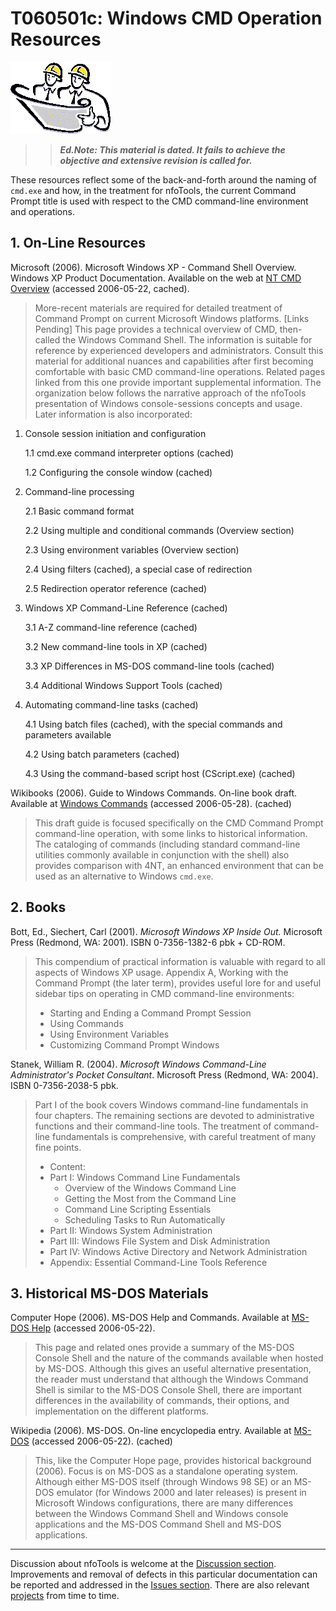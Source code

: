 <!-- T060501c.md 0.0.32             UTF-8                          2021-09-17
     ----1----|----2----|----3----|----4----|----5----|----6----|----7----|--*

                   WINDOWS CMD COMMAND-LIHE ENVIRONMENT
     -->

# T060501c: Windows CMD Operation Resources

![Hard Hat Area](../../images/hardhat-logo.gif)

>> ***Ed.Note: This material is dated. It fails to achieve the objective
and extensive revision is called for.***

These resources reflect some of the back-and-forth around the naming of
`cmd.exe` and how, in the treatment for nfoTools, the current Command Prompt
title is used with respect to the CMD command-line environment and operations.

## 1. On-Line Resources

Microsoft (2006).  Microsoft Windows XP - Command Shell Overview.  Windows XP
Product Documentation.  Available on the web at [NT CMD Overview](http://www.microsoft.com/resources/documentation/windows/xp/all/proddocs/en-us/ntcmds_shelloverview.mspx)
(accessed 2006-05-22, cached).
> More-recent materials are required for detailed treatment of Command Prompt
on current Microsoft Windows platforms.  \[Links Pending\]
> This page provides a technical overview of CMD, then-called the Windows
Command Shell.  The information is suitable for reference by experienced
developers and administrators.  Consult this material for additional nuances
and capabilities after first becoming comfortable with basic CMD command-line
operations. Related pages linked from this one provide important supplemental
information. The organization below follows the narrative approach of the
nfoTools presentation of Windows console-sessions concepts and usage.  Later
information is also incorporated:

1. Console session initiation and configuration

    1.1 cmd.exe command interpreter options (cached)

    1.2 Configuring the console window (cached)

2. Command-line processing

    2.1 Basic command format

    2.2 Using multiple and conditional commands (Overview section)

    2.3 Using environment variables (Overview section)

    2.4 Using filters (cached), a special case of redirection

    2.5 Redirection operator reference (cached)

3. Windows XP Command-Line Reference (cached)

    3.1 A-Z command-line reference (cached)

    3.2 New command-line tools in XP (cached)

    3.3 XP Differences in MS-DOS command-line tools (cached)

    3.4 Additional Windows Support Tools (cached)

4. Automating command-line tasks (cached)

    4.1 Using batch files (cached), with the special commands and parameters
    available

    4.2 Using batch parameters (cached)

    4.3 Using the command-based script host (CScript.exe) (cached)

Wikibooks (2006).  Guide to Windows Commands.  On-line book draft.  Available
at [Windows Commands](http://en.wikibooks.org/wiki/Guide_to_Windows_commands)
(accessed 2006-05-28).  (cached)
> This draft guide is focused specifically on the CMD Command Prompt
command-line operation, with
some links to historical information.  The cataloging of commands (including
standard command-line utilities commonly available in conjunction with the
shell) also provides comparison with 4NT, an enhanced environment that can
be used as an alternative to Windows `cmd.exe`.

## 2. Books

Bott, Ed., Siechert, Carl (2001). *Microsoft Windows XP Inside Out.*
Microsoft Press (Redmond, WA: 2001).  ISBN 0-7356-1382-6 pbk + CD-ROM.
> This compendium of practical information is valuable with regard to all
aspects of Windows XP usage.
> Appendix A, Working with the Command Prompt (the later term), provides
useful lore for and useful sidebar tips on operating
in CMD command-line environments:
>
> * Starting and Ending a Command Prompt Session
> * Using Commands
> * Using Environment Variables
> * Customizing Command Prompt Windows

Stanek, William R. (2004).  *Microsoft Windows Command-Line Administrator's
Pocket Consultant*.  Microsoft Press (Redmond, WA: 2004).  ISBN 0-7356-2038-5
pbk.
> Part I of the book covers Windows command-line fundamentals in four
chapters.  The remaining sections are devoted to administrative functions and
their command-line tools.  The treatment of command-line fundamentals is
comprehensive, with careful treatment of many fine points.
>
> * Content:
> * Part I: Windows Command Line Fundamentals
>   * Overview of the Windows Command Line
>   * Getting the Most from the Command Line
>   * Command Line Scripting Essentials
>   * Scheduling Tasks to Run Automatically
> * Part II: Windows System Administration
> * Part III: Windows File System and Disk Administration
> * Part IV: Windows Active Directory and Network Administration
> * Appendix: Essential Command-Line Tools Reference

## 3. Historical MS-DOS Materials

Computer Hope (2006).  MS-DOS Help and Commands.  Available at [MS-DOS Help](http://www.computerhope.com/msdos.htm)
(accessed 2006-05-22).
> This page and related ones provide a summary of the MS-DOS Console Shell and
the nature of the commands available when hosted by MS-DOS.  Although this
gives an useful alternative presentation, the reader must understand that
although the Windows Command Shell is similar to the MS-DOS Console Shell,
there are important differences in the availability of commands, their
options, and implementation on the different platforms.

Wikipedia (2006). MS-DOS.  On-line encyclopedia entry.  Available at
[MS-DOS](http://en.wikipedia.org/wiki/MS-DOS) (accessed 2006-05-22).  (cached)
> This, like the Computer Hope page, provides historical background (2006).
Focus is on MS-DOS as a standalone operating system.  Although either MS-DOS
itself (through Windows 98 SE) or an MS-DOS emulator (for Windows 2000 and
later releases) is present in Microsoft Windows configurations, there are
many differences between the Windows Command Shell and Windows console
applications and the MS-DOS Command Shell and MS-DOS applications.

----

Discussion about nfoTools is welcome at the
[Discussion section](https://github.com/orcmid/nfoTools/discussions).
Improvements and removal of defects in this particular documentation can be
reported and addressed in the
[Issues section](https://github.com/orcmid/nfoTools/issues).  There are also
relevant [projects](https://github.com/orcmid/nfoTools/projects) from time to
time.

<!-- ----1----|----2----|----3----|----4----|----5----|----6----|----7----|--*

     0.0.32 2021-09-17T20:19Z Update discussion invitation
     0.0.31 2021-09-15T16:54Z Smoothing and alignment with latest terminology.
     0.0.30 2021-09-06T19:47Z Once more unto the breach
     0.0.29 2021-09-06T19:25Z Still Fussing
     0.0.28 2021-09-06T17:53Z Another attempt to have nesting entries work
     0.0.27 2021-09-06T04:06Z Draft Trial Formatting Check
     0.0.26 2021-09-06T00:32Z Initial Transposition of nfoWare.com t060501c
            Windows Console Session Resources
     0.0.25 2006-05-28T00:56Z Orovide Basic Material for Review - t060501c.htm
     0.0.0 2006-05-20T20:57Z Create Initial Placeholder - t060501c.htm

               *** end of docs/tools/T060501/index.md ***
     -->
